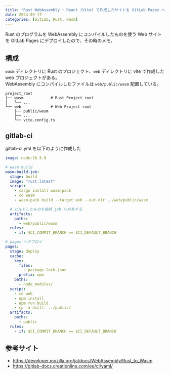 ```yaml
---
title: "Rust WebAssembly + React (Vite) で作成したサイトを GitLab Pages へデプロイ"
date: 2024-09-17
categories: [GitLab, Rust, wasm]
---
```


Rust のプログラムを WebAssembly にコンパイルしたものを使う Web サイトを GitLab Pages にデプロイしたので、その時のメモ。

## 構成

`wasm` ディレクトリに Rust のプロジェクト、`web` ディレクトリに vite で作成した web プロジェクトがある。  
WebAssembly にコンパイルしたファイルは `web/public/wasm` 配置している。

```
project_root
├── wasm            # Rust Project root
│   └── ...
└── web             # Web Project root
    ├── public/wasm
    ├── ...
    └── vite.config.ts
```

## gitlab-ci

gitlab-ci.yml を以下のように作成した

```yaml
image: node:16.5.0

# wasm build
wasm-build-job:
  stage: build
  image: "rust:latest"
  script:
    - cargo install wasm-pack
    - cd wasm
    - wasm-pack build --target web --out-dir ../web/public/wasm

  # ビルドしたものを後続 job に共有する
  artifacts:
    paths:
      - web/public/wasm
  rules:
    - if: $CI_COMMIT_BRANCH == $CI_DEFAULT_BRANCH

# pages へデプロイ
pages:
  stage: deploy
  cache:
    key:
      files:
        - package-lock.json
      prefix: npm
    paths:
      - node_modules/
  script:
    - cd web
    - npm install
    - npm run build
    - cp -a dist/. ../public/
  artifacts:
    paths:
      - public
  rules:
    - if: $CI_COMMIT_BRANCH == $CI_DEFAULT_BRANCH
```

## 参考サイト

- https://developer.mozilla.org/ja/docs/WebAssembly/Rust_to_Wasm
- https://gitlab-docs.creationline.com/ee/ci/yaml/
